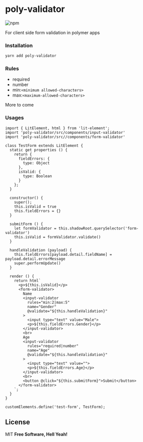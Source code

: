 # poly-validator

![npm](https://img.shields.io/npm/v/poly-validator)

For client side form validation in polymer apps

### Installation

```sh
yarn add poly-validator
```

### Rules
 - required
 - number
 - min:`<minimum allowed-characters>`
 - max:`<maximum-allowed-characters>`
 
 More to come


### Usages

```
import { LitElement, html } from 'lit-element';
import 'poly-validator/src/components/input-validator'
import 'poly-validator/src//components/form-validator'

class TestForm extends LitElement {
  static get properties () {
    return {
      fieldErrors: {
        type: Object
      },      
      isValid: {
        type: Boolean
      }
    };
  }

  constructor() {
    super();
    this.isValid = true
    this.fieldErrors = {}
  }

  submitForm () {
    let formValidator = this.shadowRoot.querySelector('form-validator')
    this.isValid = formValidator.validate()
  }

  handleValidation (payload) {
    this.fieldErrors[payload.detail.fieldName] = payload.detail.errorMessage
    super.performUpdate()
  }  

  render () {
    return html`
      <p>${this.isValid}</p>
      <form-validator>
        Name
        <input-validator 
          rules="min:2|max:5"
          name="Gender"
          @validate="${this.handleValidation}" 
        >
          <input type="text" value="Male">
          <p>${this.fieldErrors.Gender}</p>
        </input-validator>
        <br>
        Age
        <input-validator 
          rules="required|number"
          name="Age"
          @validate="${this.handleValidation}" 
        >
          <input type="text" value="">
          <p>${this.fieldErrors.Age}</p>
        </input-validator>
        <br>        
        <button @click="${this.submitForm}">Submit</button>
      </form-validator>
    `;
  }
}

customElements.define('test-form', TestForm);

```

License
----
MIT
**Free Software, Hell Yeah!**
